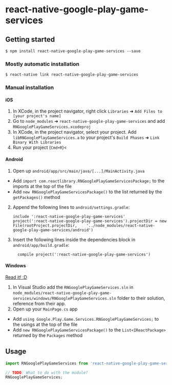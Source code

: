 
# react-native-google-play-game-services

## Getting started

`$ npm install react-native-google-play-game-services --save`

### Mostly automatic installation

`$ react-native link react-native-google-play-game-services`

### Manual installation


#### iOS

1. In XCode, in the project navigator, right click `Libraries` ➜ `Add Files to [your project's name]`
2. Go to `node_modules` ➜ `react-native-google-play-game-services` and add `RNGooglePlayGameServices.xcodeproj`
3. In XCode, in the project navigator, select your project. Add `libRNGooglePlayGameServices.a` to your project's `Build Phases` ➜ `Link Binary With Libraries`
4. Run your project (`Cmd+R`)<

#### Android

1. Open up `android/app/src/main/java/[...]/MainActivity.java`
  - Add `import com.reactlibrary.RNGooglePlayGameServicesPackage;` to the imports at the top of the file
  - Add `new RNGooglePlayGameServicesPackage()` to the list returned by the `getPackages()` method
2. Append the following lines to `android/settings.gradle`:
  	```
  	include ':react-native-google-play-game-services'
  	project(':react-native-google-play-game-services').projectDir = new File(rootProject.projectDir, 	'../node_modules/react-native-google-play-game-services/android')
  	```
3. Insert the following lines inside the dependencies block in `android/app/build.gradle`:
  	```
      compile project(':react-native-google-play-game-services')
  	```

#### Windows
[Read it! :D](https://github.com/ReactWindows/react-native)

1. In Visual Studio add the `RNGooglePlayGameServices.sln` in `node_modules/react-native-google-play-game-services/windows/RNGooglePlayGameServices.sln` folder to their solution, reference from their app.
2. Open up your `MainPage.cs` app
  - Add `using Google.Play.Game.Services.RNGooglePlayGameServices;` to the usings at the top of the file
  - Add `new RNGooglePlayGameServicesPackage()` to the `List<IReactPackage>` returned by the `Packages` method


## Usage
```javascript
import RNGooglePlayGameServices from 'react-native-google-play-game-services';

// TODO: What to do with the module?
RNGooglePlayGameServices;
```
  